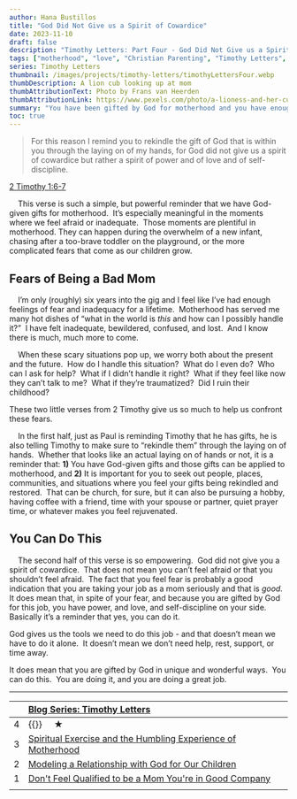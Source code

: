 ```yaml
---
author: Hana Bustillos
title: "God Did Not Give us a Spirit of Cowardice"
date: 2023-11-10
draft: false
description: "Timothy Letters: Part Four - God Did Not Give us a Spirit of Cowardice"
tags: ["motherhood", "love", "Christian Parenting", "Timothy Letters", "example for my kids",   ]
series: Timothy Letters
thumbnail: /images/projects/timothy-letters/timothyLettersFour.webp
thumbDescription: A lion cub looking up at mom
thumbAttributionText: Photo by Frans van Heerden
thumbAttributionLink: https://www.pexels.com/photo/a-lioness-and-her-cubs-10625024/
summary: "You have been gifted by God for motherhood and you have enough power, love, and self-discipline to overcome fears of being a bad mother. We are not alone in this journey and we can rely on God and those who care about us. You can do this with God's help and grace."
toc: true
---
```



> For this reason I remind you to rekindle the gift of God that is within you through the laying on of my hands, for God did not give us a spirit of cowardice but rather a spirit of power and of love and of self-discipline.

[2 Timothy 1:6-7][verse]

&nbsp; &nbsp; This verse is such a simple, but powerful reminder that we have God-given gifts for motherhood.  It’s especially meaningful in the moments where we feel afraid or inadequate.  Those moments are plentiful in motherhood.  They can happen during the overwhelm of a new infant, chasing after a too-brave toddler on the playground, or the more complicated fears that come as our children grow.

## Fears of Being a Bad Mom

&nbsp; &nbsp; I’m only (roughly) six years into the gig and I feel like I’ve had enough feelings of fear and inadequacy for a lifetime.  Motherhood has served me many hot dishes of “what in the world is *this* and how can I possibly handle it?”  I have felt inadequate, bewildered, confused, and lost.  And I know there is much, much more to come.

&nbsp; &nbsp; When these scary situations pop up, we worry both about the present and the future.  How do I handle this situation?  What do I even do?  Who can I ask for help?  What if I didn’t handle it right?  What if they feel like now they can’t talk to me?  What if they’re traumatized?  Did I ruin their childhood?

These two little verses from 2 Timothy give us so much to help us confront these fears.

&nbsp; &nbsp; In the first half, just as Paul is reminding Timothy that he has gifts, he is also telling Timothy to make sure to “rekindle them” through the laying on of hands.  Whether that looks like an actual laying on of hands or not, it is a reminder that: **1)** You have God-given gifts and those gifts can be applied to motherhood, and **2)** It is important for you to seek out people, places, communities, and situations where you feel your gifts being rekindled and restored.  That can be church, for sure, but it can also be pursuing a hobby, having coffee with a friend, time with your spouse or partner, quiet prayer time, or whatever makes you feel rejuvenated.

## You Can Do This

&nbsp; &nbsp; The second half of this verse is so empowering.  God did not give you a spirit of cowardice.  That does not mean you can’t feel afraid or that you shouldn’t feel afraid.  The fact that you feel fear is probably a good indication that you are taking your job as a mom seriously and that is *good.*  It does mean that, in spite of your fear, and because you are gifted by God for this job, you have power, and love, and self-discipline on your side.  Basically it’s a reminder that yes, you can do it.

God gives us the tools we need to do this job - and that doesn’t mean we have to do it alone.  It doesn’t mean we don’t need help, rest, support, or time away.

It does mean that you are gifted by God in unique and wonderful ways.  You can do this.  You are doing it, and you are doing a great job.

---

|    | [Blog Series: Timothy Letters][seriesTimothyLetters]                  |
|:-- |:------------------------------------------------------------------    |
| 4  |  {{<param title>}}  &nbsp; &nbsp; ★                                  |
| 3  | [Spiritual Exercise and the Humbling Experience of Motherhood][timL3] |
| 2  | [Modeling a Relationship with God for Our Children][timL2]            |
| 1  | [Don\'t Feel Qualified to be a Mom You\'re in Good Company][timL1]    |
|    |                                                                       |

[verse]: https://www.biblegateway.com/passage/?search=2+Timothy+1%3A6-7&version=NRSVA
[seriesTimothyLetters]: /tags/timothy-letters/
[TIML4]: /blog/timothy-letters-four/
[TIML3]: /blog/timothy-letters-three/
[TIML2]: /blog/timothy-letters-two/
[TIML1]: /blog/timothy-letters-one/
